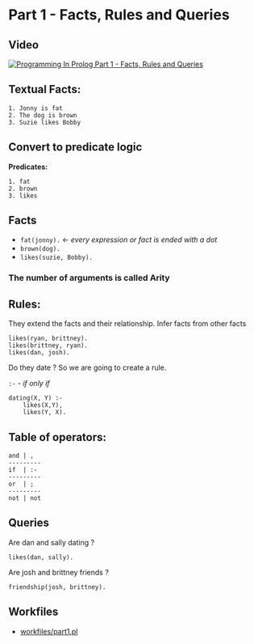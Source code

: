# Part 1 -  Facts, Rules and Queries

## Video
[![Programming In Prolog Part 1 - Facts, Rules and Queries](http://img.youtube.com/vi/gJOZZvYijqk/0.jpg)](http://www.youtube.com/watch?v=gJOZZvYijqk "Programming In Prolog Part 1 - Facts, Rules and Queries")

## Textual Facts: 
	1. Jonny is fat
	2. The dog is brown
	3. Suzie likes Bobby

## Convert to predicate logic

**Predicates:**

	1. fat
	2. brown
	3. likes

## Facts

* `fat(jonny).` <- *every expression or fact is ended with a dot*
* `brown(dog).`
* `likes(suzie, Bobby).`

### The number of arguments is called Arity

## Rules: 
They extend the facts and their relationship. Infer facts from other facts

```
likes(ryan, brittney).
likes(brittney, ryan).
likes(dan, josh).
```

Do they date ? So we are going to create a rule.

`:-` - *if only if*

```
dating(X, Y) :-
	likes(X,Y),
	likes(Y, X).
```

## Table of operators:

```
and | ,
---------
if  | :-
---------
or  | ;
---------
not | not
```

## Queries

Are dan and sally dating ?

```
likes(dan, sally).
```

Are josh and brittney friends ? 

```
friendship(josh, brittney).
```


## Workfiles

* [workfiles/part1.pl](workfiles/part1.pl)
